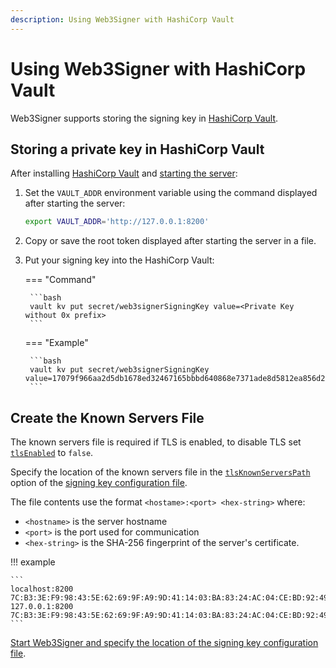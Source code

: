 ```yaml
---
description: Using Web3Signer with HashiCorp Vault
---
```


# Using Web3Signer with HashiCorp Vault

Web3Signer supports storing the signing key in [HashiCorp Vault](https://www.hashicorp.com/products/vault/).

## Storing a private key in HashiCorp Vault

After installing [HashiCorp Vault](https://learn.hashicorp.com/vault/getting-started/install) and
[starting the server](https://learn.hashicorp.com/vault/getting-started/dev-server):

1. Set the `VAULT_ADDR` environment variable using the command displayed after starting the server:

    ```bash
    export VAULT_ADDR='http://127.0.0.1:8200'
    ```

1. Copy or save the root token displayed after starting the server in a file.

1. Put your signing key into the HashiCorp Vault:

    === "Command"

        ```bash
        vault kv put secret/web3signerSigningKey value=<Private Key without 0x prefix>
        ```

    === "Example"

        ```bash
        vault kv put secret/web3signerSigningKey value=17079f966aa2d5db1678ed32467165bbbd640868e7371ade8d5812ea856d2bbf
        ```

## Create the Known Servers File

The known servers file is required if TLS is enabled, to disable TLS set [`tlsEnabled`](../../Reference/Key-Configuration-Files.md#hashicorp-vault)
to `false`.

Specify the location of the known servers file in the [`tlsKnownServersPath`](../../Reference/Key-Configuration-Files.md#hashicorp-vault)
option of the [signing key configuration file].

The file contents use the format `<hostame>:<port> <hex-string>` where:

* `<hostname>` is the server hostname
* `<port>` is the port used for communication
* `<hex-string>` is the SHA-256 fingerprint of the server's certificate.

!!! example

    ```
    localhost:8200 7C:B3:3E:F9:98:43:5E:62:69:9F:A9:9D:41:14:03:BA:83:24:AC:04:CE:BD:92:49:1B:8D:B2:A4:86:39:4C:BB
    127.0.0.1:8200 7C:B3:3E:F9:98:43:5E:62:69:9F:A9:9D:41:14:03:BA:83:24:AC:04:CE:BD:92:49:1B:8D:B2:A4:86:39:4C:BB
    ```

[Start Web3Signer and specify the location of the signing key configuration file].

<!-- Links -->
[signing key configuration file]: ../Use-Signing-Keys.md
[Start Teku]: https://docs.teku.pegasys.tech/en/latest/HowTo/Get-Started/Register-Validators/#start-teku
[Start Web3Signer and specify the location of the signing key configuration file]: ../Get-Started/Start-Web3Signer.md
